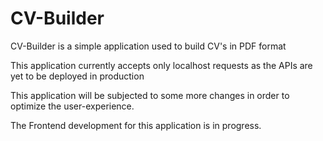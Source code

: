 # CV-Builder

CV-Builder is a simple application used to build CV's in PDF format

This application currently accepts only localhost requests as the APIs are yet to be deployed in production

This application will be subjected to some more changes in order to optimize the user-experience.

The Frontend development for this application is in progress. 
